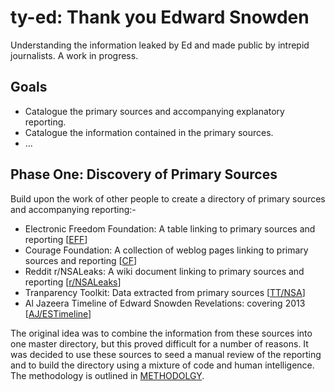 # ty-ed: Thank you Edward Snowden

Understanding the information leaked by Ed and made public by intrepid
journalists. A work in progress.


## Goals

- Catalogue the primary sources and accompanying explanatory
  reporting.
- Catalogue the information contained in the primary sources.
- ...


## Phase One: Discovery of Primary Sources

Build upon the work of other people to create a directory of primary
sources and accompanying reporting:-

- Electronic Freedom Foundation: A table linking to primary sources
  and reporting [[EFF]]
- Courage Foundation: A collection of weblog pages linking to primary
  sources and reporting [[CF]]
- Reddit r/NSALeaks: A wiki document linking to primary sources and
  reporting [[r/NSALeaks]]
- Tranparency Toolkit: Data extracted from primary sources [[TT/NSA]]
- Al Jazeera Timeline of Edward Snowden Revelations: covering 2013
  [[AJ/ESTimeline]]

The original idea was to combine the information from these sources
into one master directory, but this proved difficult for a number of
reasons.  It was decided to use these sources to seed a manual review
of the reporting and to build the directory using a mixture of code
and human intelligence.  The methodology is outlined in
[METHODOLGY](doc/METHODOLOGY).




[EFF]: https://www.eff.org/nsa-spying/nsadocs "EFF Primary Sources"
[CF]: https://edwardsnowden.com/category/revealed-documents/
      "Courage Foundation Revealed documents"
[r/NSALeaks]: https://www.reddit.com/r/NSALeaks/wiki/timeline
              "r/NSALeaks Timeline"
[TT/NSA]: https://github.com/TransparencyToolkit/NSA-Data
          "NSA documents in machine readable form"
[AJ/ESTimeline]: http://america.aljazeera.com/articles/multimedia/timeline-edward-snowden-revelations.html
                 "Timeline of Edward Snowden's revelations"

